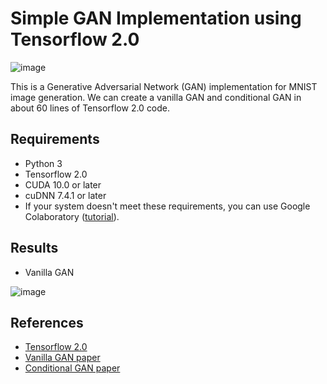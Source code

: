 # Simple GAN Implementation using Tensorflow 2.0

![image](https://user-images.githubusercontent.com/25117385/64938229-280bc780-d898-11e9-9a37-c0b7954f3e68.png "Tensorflow 2.0")

This is a Generative Adversarial Network (GAN) implementation for MNIST image generation. We can create a vanilla GAN and conditional GAN in about 60 lines of Tensorflow 2.0 code.

## Requirements
* Python 3
* Tensorflow 2.0
* CUDA 10.0 or later
* cuDNN 7.4.1 or later
* If your system doesn't meet these requirements, you can use Google Colaboratory ([tutorial](https://www.tensorflow.org/beta/tutorials/quickstart/beginner)).

## Results
- Vanilla GAN

![image](https://im4.ezgif.com/tmp/ezgif-4-da6608d7eb85.gif "vanilla GAN")

## References
* [Tensorflow 2.0](https://www.tensorflow.org/beta)
* [Vanilla GAN paper](https://papers.nips.cc/paper/5423-generative-adversarial-nets)
* [Conditional GAN paper](https://arxiv.org/abs/1411.1784)
